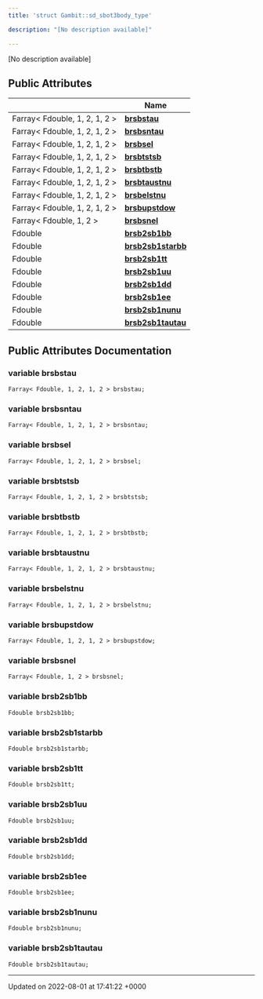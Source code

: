 ```yaml
---
title: 'struct Gambit::sd_sbot3body_type'

description: "[No description available]"

---
```









[No description available]

## Public Attributes

|                | Name           |
| -------------- | -------------- |
| Farray< Fdouble, 1, 2, 1, 2 > | **[brsbstau](/documentation/code/darkbit_development/classes/structgambit_1_1sd__sbot3body__type/#variable-brsbstau)**  |
| Farray< Fdouble, 1, 2, 1, 2 > | **[brsbsntau](/documentation/code/darkbit_development/classes/structgambit_1_1sd__sbot3body__type/#variable-brsbsntau)**  |
| Farray< Fdouble, 1, 2, 1, 2 > | **[brsbsel](/documentation/code/darkbit_development/classes/structgambit_1_1sd__sbot3body__type/#variable-brsbsel)**  |
| Farray< Fdouble, 1, 2, 1, 2 > | **[brsbtstsb](/documentation/code/darkbit_development/classes/structgambit_1_1sd__sbot3body__type/#variable-brsbtstsb)**  |
| Farray< Fdouble, 1, 2, 1, 2 > | **[brsbtbstb](/documentation/code/darkbit_development/classes/structgambit_1_1sd__sbot3body__type/#variable-brsbtbstb)**  |
| Farray< Fdouble, 1, 2, 1, 2 > | **[brsbtaustnu](/documentation/code/darkbit_development/classes/structgambit_1_1sd__sbot3body__type/#variable-brsbtaustnu)**  |
| Farray< Fdouble, 1, 2, 1, 2 > | **[brsbelstnu](/documentation/code/darkbit_development/classes/structgambit_1_1sd__sbot3body__type/#variable-brsbelstnu)**  |
| Farray< Fdouble, 1, 2, 1, 2 > | **[brsbupstdow](/documentation/code/darkbit_development/classes/structgambit_1_1sd__sbot3body__type/#variable-brsbupstdow)**  |
| Farray< Fdouble, 1, 2 > | **[brsbsnel](/documentation/code/darkbit_development/classes/structgambit_1_1sd__sbot3body__type/#variable-brsbsnel)**  |
| Fdouble | **[brsb2sb1bb](/documentation/code/darkbit_development/classes/structgambit_1_1sd__sbot3body__type/#variable-brsb2sb1bb)**  |
| Fdouble | **[brsb2sb1starbb](/documentation/code/darkbit_development/classes/structgambit_1_1sd__sbot3body__type/#variable-brsb2sb1starbb)**  |
| Fdouble | **[brsb2sb1tt](/documentation/code/darkbit_development/classes/structgambit_1_1sd__sbot3body__type/#variable-brsb2sb1tt)**  |
| Fdouble | **[brsb2sb1uu](/documentation/code/darkbit_development/classes/structgambit_1_1sd__sbot3body__type/#variable-brsb2sb1uu)**  |
| Fdouble | **[brsb2sb1dd](/documentation/code/darkbit_development/classes/structgambit_1_1sd__sbot3body__type/#variable-brsb2sb1dd)**  |
| Fdouble | **[brsb2sb1ee](/documentation/code/darkbit_development/classes/structgambit_1_1sd__sbot3body__type/#variable-brsb2sb1ee)**  |
| Fdouble | **[brsb2sb1nunu](/documentation/code/darkbit_development/classes/structgambit_1_1sd__sbot3body__type/#variable-brsb2sb1nunu)**  |
| Fdouble | **[brsb2sb1tautau](/documentation/code/darkbit_development/classes/structgambit_1_1sd__sbot3body__type/#variable-brsb2sb1tautau)**  |

## Public Attributes Documentation

### variable brsbstau

```
Farray< Fdouble, 1, 2, 1, 2 > brsbstau;
```


### variable brsbsntau

```
Farray< Fdouble, 1, 2, 1, 2 > brsbsntau;
```


### variable brsbsel

```
Farray< Fdouble, 1, 2, 1, 2 > brsbsel;
```


### variable brsbtstsb

```
Farray< Fdouble, 1, 2, 1, 2 > brsbtstsb;
```


### variable brsbtbstb

```
Farray< Fdouble, 1, 2, 1, 2 > brsbtbstb;
```


### variable brsbtaustnu

```
Farray< Fdouble, 1, 2, 1, 2 > brsbtaustnu;
```


### variable brsbelstnu

```
Farray< Fdouble, 1, 2, 1, 2 > brsbelstnu;
```


### variable brsbupstdow

```
Farray< Fdouble, 1, 2, 1, 2 > brsbupstdow;
```


### variable brsbsnel

```
Farray< Fdouble, 1, 2 > brsbsnel;
```


### variable brsb2sb1bb

```
Fdouble brsb2sb1bb;
```


### variable brsb2sb1starbb

```
Fdouble brsb2sb1starbb;
```


### variable brsb2sb1tt

```
Fdouble brsb2sb1tt;
```


### variable brsb2sb1uu

```
Fdouble brsb2sb1uu;
```


### variable brsb2sb1dd

```
Fdouble brsb2sb1dd;
```


### variable brsb2sb1ee

```
Fdouble brsb2sb1ee;
```


### variable brsb2sb1nunu

```
Fdouble brsb2sb1nunu;
```


### variable brsb2sb1tautau

```
Fdouble brsb2sb1tautau;
```


-------------------------------

Updated on 2022-08-01 at 17:41:22 +0000
